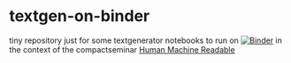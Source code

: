 # textgen-on-binder

tiny repository just for some textgenerator notebooks to run on [![Binder](https://mybinder.org/badge_logo.svg)](https://mybinder.org/v2/gh/experimental-informatics/textgen-on-binder/HEAD) in the context of the compactseminar [Human Machine Readable](https://github.com/experimental-informatics/how-to-make-human-machine-readable)

